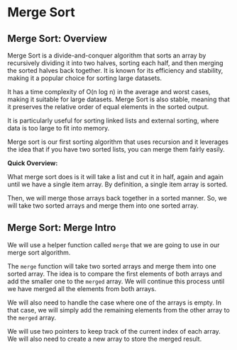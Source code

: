 # Merge Sort

## Merge Sort: Overview

Merge Sort is a divide-and-conquer algorithm that sorts an array by recursively dividing it into two halves, sorting each half, and then merging the sorted halves back together. It is known for its efficiency and stability, making it a popular choice for sorting large datasets.

It has a time complexity of O(n log n) in the average and worst cases, making it suitable for large datasets. Merge Sort is also stable, meaning that it preserves the relative order of equal elements in the sorted output.

It is particularly useful for sorting linked lists and external sorting, where data is too large to fit into memory.

Merge sort is our first sorting algorithm that uses recursion and it leverages the idea that if you have two sorted lists, you can merge them fairly easily.

**Quick Overview:**

What merge sort does is it will take a list and cut it in half, again and again until we have a single item array. By definition, a single item array is sorted.

Then, we will merge those arrays back together in a sorted manner. So, we will take two sorted arrays and merge them into one sorted array.

## Merge Sort: Merge Intro

We will use a helper function called `merge` that we are going to use in our merge sort algorithm.

The `merge` function will take two sorted arrays and merge them into one sorted array. The idea is to compare the first elements of both arrays and add the smaller one to the `merged` array. We will continue this process until we have merged all the elements from both arrays.

We will also need to handle the case where one of the arrays is empty. In that case, we will simply add the remaining elements from the other array to the `merged` array.

We will use two pointers to keep track of the current index of each array. We will also need to create a new array to store the merged result.
